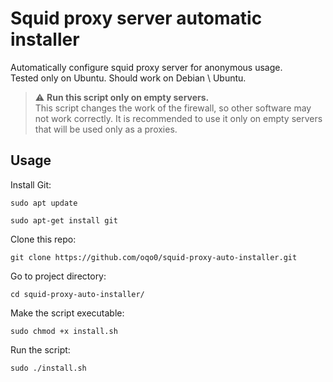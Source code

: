 # Squid proxy server automatic installer
Automatically configure squid proxy server for anonymous usage.  
Tested only on Ubuntu. Should work on Debian \ Ubuntu.  

> ⚠️ **Run this script only on empty servers.**  
This script changes the work of the firewall, so other software may not work correctly. It is recommended to use it only on empty servers that will be used only as a proxies.

## Usage
Install Git:  
```
sudo apt update
```
```
sudo apt-get install git
```  
Clone this repo:  
```
git clone https://github.com/oqo0/squid-proxy-auto-installer.git
```  
Go to project directory:  
```
cd squid-proxy-auto-installer/
```  
Make the script executable:  
```
sudo chmod +x install.sh
```  
Run the script:  
```
sudo ./install.sh
```  